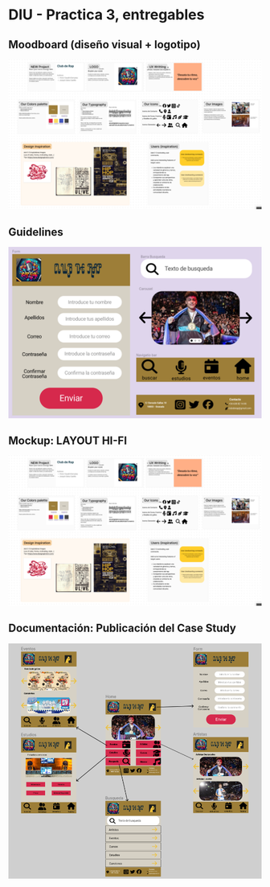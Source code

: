 # DIU - Practica 3, entregables

## Moodboard (diseño visual + logotipo)   

![moodboard](moodboard.png)

## Guidelines

![Guidelines](guidelines.png)


## Mockup: LAYOUT HI-FI

![moodboard](moodboard.png)

## Documentación: Publicación del Case Study

![Layout HiFI](Layout%20Hi-Fi.png)
 
